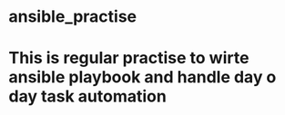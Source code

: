# ansible_practise
# This is regular practise to wirte ansible playbook and handle day o day task automation
